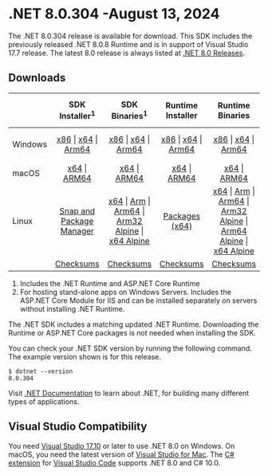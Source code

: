 # .NET 8.0.304 -August 13, 2024

The .NET 8.0.304 release is available for download. This SDK includes the previously released .NET 8.0.8 Runtime and is in support of Visual Studio 17.7 release. The latest 8.0 release is always listed at [.NET 8.0 Releases](../README.md).

## Downloads

|           | SDK Installer<sup>1</sup>                        | SDK Binaries<sup>1</sup>                 | Runtime Installer                                        | Runtime Binaries                                 | ASP.NET Core Runtime           |Windows Desktop Runtime          |
| --------- | :------------------------------------------:     | :----------------------:                 | :---------------------------:                            | :-------------------------:                      | :-----------------:            | :-----------------:            |
| Windows   | [x86][dotnet-sdk-win-x86.exe] \| [x64][dotnet-sdk-win-x64.exe] \| [Arm64][dotnet-sdk-win-arm64.exe] | [x86][dotnet-sdk-win-x86.zip] \| [x64][dotnet-sdk-win-x64.zip] \|  [Arm64][dotnet-sdk-win-arm64.zip] | [x86][dotnet-runtime-win-x86.exe] \| [x64][dotnet-runtime-win-x64.exe] \| [Arm64][dotnet-runtime-win-arm64.exe] | [x86][dotnet-runtime-win-x86.zip] \| [x64][dotnet-runtime-win-x64.zip] \| [Arm64][dotnet-runtime-win-arm64.zip] | [x86][aspnetcore-runtime-win-x86.exe] \| [x64][aspnetcore-runtime-win-x64.exe] \|<br/> [Hosting Bundle][dotnet-hosting-win.exe]<sup>2</sup> | [x86][windowsdesktop-runtime-win-x86.exe] \| [x64][windowsdesktop-runtime-win-x64.exe] \| [Arm64][windowsdesktop-runtime-win-arm64.exe] |
| macOS     | [x64][dotnet-sdk-osx-x64.pkg] \| [ARM64][dotnet-sdk-osx-arm64.pkg] | [x64][dotnet-sdk-osx-x64.tar.gz] \| [ARM64][dotnet-sdk-osx-arm64.tar.gz]  | [x64][dotnet-runtime-osx-x64.pkg] \| [ARM64][dotnet-runtime-osx-arm64.pkg] | [x64][dotnet-runtime-osx-x64.tar.gz] \| [ARM64][dotnet-runtime-osx-arm64.tar.gz]| [x64][aspnetcore-runtime-osx-x64.tar.gz] \| [ARM64][aspnetcore-runtime-osx-arm64.tar.gz] | - |<sup>1</sup>
| Linux     |  [Snap and Package Manager](../install-linux.md)  | [x64][dotnet-sdk-linux-x64.tar.gz] \| [Arm][dotnet-sdk-linux-arm.tar.gz]  \| [Arm64][dotnet-sdk-linux-arm64.tar.gz] \| [Arm32 Alpine][dotnet-sdk-linux-musl-arm.tar.gz]  \| [x64 Alpine][dotnet-sdk-linux-musl-x64.tar.gz] | [Packages (x64)][linux-packages] | [x64][dotnet-runtime-linux-x64.tar.gz] \| [Arm][dotnet-runtime-linux-arm.tar.gz] \| [Arm64][dotnet-runtime-linux-arm64.tar.gz] \| [Arm32 Alpine][dotnet-runtime-linux-musl-arm.tar.gz] \| [Arm64 Alpine][dotnet-runtime-linux-musl-arm64.tar.gz] \| [x64 Alpine][dotnet-runtime-linux-musl-x64.tar.gz]  | [x64][aspnetcore-runtime-linux-x64.tar.gz]<sup>1</sup>  \| [Arm][aspnetcore-runtime-linux-arm.tar.gz]<sup>1</sup> \| [Arm64][aspnetcore-runtime-linux-arm64.tar.gz]<sup>1</sup> \| [x64 Alpine][aspnetcore-runtime-linux-musl-x64.tar.gz] | - | <sup>1</sup> |
|  | [Checksums][checksums-sdk]                             | [Checksums][checksums-sdk]                                      | [Checksums][checksums-runtime]                             | [Checksums][checksums-runtime]  | [Checksums][checksums-runtime]  | [Checksums][checksums-runtime]

1. Includes the .NET Runtime and ASP.NET Core Runtime
2. For hosting stand-alone apps on Windows Servers. Includes the ASP.NET Core Module for IIS and can be installed separately on servers without installing .NET Runtime.

The .NET SDK includes a matching updated .NET Runtime. Downloading the Runtime or ASP.NET Core packages is not needed when installing the SDK.

You can check your .NET SDK version by running the following command. The example version shown is for this release.

```console
$ dotnet --version
8.0.304
```
Visit [.NET Documentation](https://learn.microsoft.com/dotnet/) to learn about .NET, for building many different types of applications.

## Visual Studio Compatibility

You need [Visual Studio 17.10](https://visualstudio.microsoft.com) or later to use .NET 8.0 on Windows. On macOS, you need the latest version of [Visual Studio for Mac](https://visualstudio.microsoft.com/vs/mac/). The [C# extension](https://code.visualstudio.com/docs/languages/dotnet) for [Visual Studio Code](https://code.visualstudio.com/) supports .NET 8.0 and C# 10.0.

[blob-runtime]: https://builds.dotnet.microsoft.com/dotnet/Runtime/
[blob-sdk]: https://builds.dotnet.microsoft.com/dotnet/Sdk/
[release-notes]: 8.0.304.md

[checksums-runtime]: https://builds.dotnet.microsoft.com/dotnet/checksums/8.0.8-sha.txt
[checksums-sdk]: https://builds.dotnet.microsoft.com/dotnet/checksums/8.0.8-sha.txt

[linux-install]: https://learn.microsoft.com/dotnet/core/install/linux
[dotnet-blog]:  https://devblogs.microsoft.com/dotnet/march-2024-updates/
[aspnet-blog]: https://devblogs.microsoft.com/dotnet/announcing-asp-net-core-in-net-8/
[maui-blog]: https://devblogs.microsoft.com/dotnet/update-on-dotnet-maui/

[linux-packages]: ../install-linux.md



[//]: # ( Runtime 8.0.8)
[dotnet-runtime-linux-arm.tar.gz]: https://download.visualstudio.microsoft.com/download/pr/5e427de4-981a-481e-9fec-fa77b02a7edb/0d156acae55ca1329b6b9a8de70f398f/dotnet-runtime-8.0.8-linux-arm.tar.gz
[dotnet-runtime-linux-arm64.tar.gz]: https://download.visualstudio.microsoft.com/download/pr/ac04b123-0542-4e80-9216-93f51a6814b3/d110733c152d34ab4eedb435ccfdab4d/dotnet-runtime-8.0.8-linux-arm64.tar.gz
[dotnet-runtime-linux-musl-arm.tar.gz]: https://download.visualstudio.microsoft.com/download/pr/2f4507aa-972d-429c-9129-cfe95c1279eb/60dd9afc3f4786a568b01119c2280c63/dotnet-runtime-8.0.8-linux-musl-arm.tar.gz
[dotnet-runtime-linux-musl-arm64.tar.gz]: https://download.visualstudio.microsoft.com/download/pr/8d78f160-0833-4db5-bd62-947f8bc2d571/25638f47211018a7bd8fd9d314763196/dotnet-runtime-8.0.8-linux-musl-arm64.tar.gz
[dotnet-runtime-linux-musl-x64.tar.gz]: https://download.visualstudio.microsoft.com/download/pr/d9c4e4e4-bb2d-4f1a-9ded-bff5e354bd5a/0c6dbc5f68bea36a65fdf80e6aa4d55f/dotnet-runtime-8.0.8-linux-musl-x64.tar.gz
[dotnet-runtime-linux-x64.tar.gz]: https://download.visualstudio.microsoft.com/download/pr/68c87f8a-862c-4870-a792-9c89b3c8aa2d/2319ebfb46d3a903341966586e8b0898/dotnet-runtime-8.0.8-linux-x64.tar.gz
[dotnet-runtime-osx-arm64.pkg]: https://download.visualstudio.microsoft.com/download/pr/454e6d99-5836-4c51-947e-b75220eebd09/fcbaecbeaa1f95a8ac80aae62e8718b0/dotnet-runtime-8.0.8-osx-arm64.pkg
[dotnet-runtime-osx-arm64.tar.gz]: https://download.visualstudio.microsoft.com/download/pr/e9ded115-7a30-4952-bb72-ff101583f20b/5a7628261b98d095d2c97ec3fe5267be/dotnet-runtime-8.0.8-osx-arm64.tar.gz
[dotnet-runtime-osx-x64.pkg]: https://download.visualstudio.microsoft.com/download/pr/13a441ce-6908-4f4d-9615-0fcb80e2b41d/b9309626d2013d4e21bd6b0fe405e5f6/dotnet-runtime-8.0.8-osx-x64.pkg
[dotnet-runtime-osx-x64.tar.gz]: https://download.visualstudio.microsoft.com/download/pr/0159972b-a4d6-4683-b32a-9da824d5689e/ffb0784119abf49015be375b5a016413/dotnet-runtime-8.0.8-osx-x64.tar.gz
[dotnet-runtime-win-arm64.exe]: https://download.visualstudio.microsoft.com/download/pr/b0574522-b0b6-4075-b7e4-3c3d6f1c83d4/43d3e0e551de10faf0ddd1664e2ab4be/dotnet-runtime-8.0.8-win-arm64.exe
[dotnet-runtime-win-arm64.zip]: https://download.visualstudio.microsoft.com/download/pr/3c1da0a1-c405-48d0-99d7-273dab3b0083/240aa566253cbd5f86be31a55c1a0f30/dotnet-runtime-8.0.8-win-arm64.zip
[dotnet-runtime-win-x64.exe]: https://download.visualstudio.microsoft.com/download/pr/cc913baa-9bce-482e-bdfc-56c4b6fafd10/e3f24f2ab2fc02b395c1b67f5193b8d1/dotnet-runtime-8.0.8-win-x64.exe
[dotnet-runtime-win-x64.zip]: https://download.visualstudio.microsoft.com/download/pr/d9d43c59-b9f4-47b7-a520-da3a7fa255dc/95b26e342a1ecfa29c527faebdc272e4/dotnet-runtime-8.0.8-win-x64.zip
[dotnet-runtime-win-x86.exe]: https://download.visualstudio.microsoft.com/download/pr/c2083daf-6d33-404f-a7d6-dd3bb012a945/e241d0aff000f63ef8a49c3c7da08087/dotnet-runtime-8.0.8-win-x86.exe
[dotnet-runtime-win-x86.zip]: https://download.visualstudio.microsoft.com/download/pr/e9b87eb9-a673-4b3e-bf22-95ade61bedeb/d9d83b7c82a86c3e35da7454f71bfb58/dotnet-runtime-8.0.8-win-x86.zip

[//]: # ( WindowsDesktop 8.0.8)
[windowsdesktop-runtime-win-arm64.exe]: https://download.visualstudio.microsoft.com/download/pr/2603d3c8-f891-4121-b84c-54b4c566929d/5f534746507ee61be351289e23680ed7/windowsdesktop-runtime-8.0.8-win-arm64.exe
[windowsdesktop-runtime-win-arm64.zip]: https://download.visualstudio.microsoft.com/download/pr/eeb4582f-f809-4d44-aecf-24f73e03e9a0/729e189727ba9abdcfb695dc163d8336/windowsdesktop-runtime-8.0.8-win-arm64.zip
[windowsdesktop-runtime-win-x64.exe]: https://download.visualstudio.microsoft.com/download/pr/907765b0-2bf8-494e-93aa-5ef9553c5d68/a9308dc010617e6716c0e6abd53b05ce/windowsdesktop-runtime-8.0.8-win-x64.exe
[windowsdesktop-runtime-win-x64.zip]: https://download.visualstudio.microsoft.com/download/pr/65b56aa4-0132-412e-86c0-8bf8decb0d6d/c9df1ca4ab97a2526af9d8388fbce537/windowsdesktop-runtime-8.0.8-win-x64.zip
[windowsdesktop-runtime-win-x86.exe]: https://download.visualstudio.microsoft.com/download/pr/bd1c2e28-44dd-47bb-a55c-aedd1f3e8cc4/0a15fac821e64cf7b8ec6d99e54e0997/windowsdesktop-runtime-8.0.8-win-x86.exe
[windowsdesktop-runtime-win-x86.zip]: https://download.visualstudio.microsoft.com/download/pr/a24ff6c3-0466-4205-a8f6-4ace56b05b04/dd3c9d2b9dc4d8c6d4c73cf49d826bda/windowsdesktop-runtime-8.0.8-win-x86.zip

[//]: # ( ASP 8.0.8)
[aspnetcore-runtime-linux-arm.tar.gz]: https://download.visualstudio.microsoft.com/download/pr/26f16795-9928-4ddd-96f4-666e6e256715/bf797e4f997c965aeb0183b467fcf71a/aspnetcore-runtime-8.0.8-linux-arm.tar.gz
[aspnetcore-runtime-linux-arm64.tar.gz]: https://download.visualstudio.microsoft.com/download/pr/f6fcf2c9-39ad-49c7-80b5-92306309e796/3cac9217f55528cb60c95702ba92d78b/aspnetcore-runtime-8.0.8-linux-arm64.tar.gz
[aspnetcore-runtime-linux-musl-arm.tar.gz]: https://download.visualstudio.microsoft.com/download/pr/9255e487-cdf2-4690-9840-74712503e37d/40be3d122db1d1ffa53a9843321c3979/aspnetcore-runtime-8.0.8-linux-musl-arm.tar.gz
[aspnetcore-runtime-linux-musl-arm64.tar.gz]: https://download.visualstudio.microsoft.com/download/pr/95f358cf-86b5-4789-8ee8-063067081c8b/e50e603b2453d7dc65eeb26dd4cfb398/aspnetcore-runtime-8.0.8-linux-musl-arm64.tar.gz
[aspnetcore-runtime-linux-musl-x64.tar.gz]: https://download.visualstudio.microsoft.com/download/pr/7d2ac05d-2bef-4069-9513-bb2ef7fab48d/4f3d2d3fec003a65513dc1f70c126ab7/aspnetcore-runtime-8.0.8-linux-musl-x64.tar.gz
[aspnetcore-runtime-linux-x64.tar.gz]: https://download.visualstudio.microsoft.com/download/pr/648de803-0b0c-46bc-9601-42a94dae0b41/241fd17cee8d473a78675e30681979bb/aspnetcore-runtime-8.0.8-linux-x64.tar.gz
[aspnetcore-runtime-osx-arm64.tar.gz]: https://download.visualstudio.microsoft.com/download/pr/a7080974-fac8-446c-ba20-313f6f323fbe/f907c126c9bcd394939a7cdf86b85f4b/aspnetcore-runtime-8.0.8-osx-arm64.tar.gz
[aspnetcore-runtime-osx-x64.tar.gz]: https://download.visualstudio.microsoft.com/download/pr/465bdf6e-407d-4512-a222-32dafb225ad8/c22004de330d10a06141dee0f42b5d12/aspnetcore-runtime-8.0.8-osx-x64.tar.gz
[aspnetcore-runtime-win-arm64.exe]: https://download.visualstudio.microsoft.com/download/pr/21fe7f94-d40e-4890-9b53-91c9982388f8/7b3bb07fcb21549de69ad6848e66a2f9/aspnetcore-runtime-8.0.8-win-arm64.exe
[aspnetcore-runtime-win-arm64.zip]: https://download.visualstudio.microsoft.com/download/pr/f3202aa8-e732-4807-90eb-b0cccae3e21c/6b53dccfe94032a084d279d6df48ebac/aspnetcore-runtime-8.0.8-win-arm64.zip
[aspnetcore-runtime-win-x64.exe]: https://download.visualstudio.microsoft.com/download/pr/b336ee1f-b26c-4a03-958e-1e8a0b3cbf3e/afdfe9f8130098cb759ea933c66806bb/aspnetcore-runtime-8.0.8-win-x64.exe
[aspnetcore-runtime-win-x64.zip]: https://download.visualstudio.microsoft.com/download/pr/020128a3-35b6-4f0c-b007-daf912a939a7/d9970e40d5f5b743bc7b041bfc75d318/aspnetcore-runtime-8.0.8-win-x64.zip
[aspnetcore-runtime-win-x86.exe]: https://download.visualstudio.microsoft.com/download/pr/bc6a4cfd-be25-4dc0-90e9-2000f740a66b/6c5e6422aec7a09a8cebc1dbe8e37971/aspnetcore-runtime-8.0.8-win-x86.exe
[aspnetcore-runtime-win-x86.zip]: https://download.visualstudio.microsoft.com/download/pr/43d7268b-e704-4a36-9c1b-d3091f482471/d6ac5259b0d751532a03a0f943c672dc/aspnetcore-runtime-8.0.8-win-x86.zip
[aspnetcore-runtime-composite-linux-arm.tar.gz]: https://download.visualstudio.microsoft.com/download/pr/979c1823-ee43-4fbf-b9e0-f17411627b00/8e3b9cb3b2f6e1e3b03e38be20b37f07/aspnetcore-runtime-composite-8.0.8-linux-arm.tar.gz
[aspnetcore-runtime-composite-linux-arm64.tar.gz]: https://download.visualstudio.microsoft.com/download/pr/5d24db42-a622-40ec-9f92-32fa9b319446/220f5807d7a803e9afe88c360460b803/aspnetcore-runtime-composite-8.0.8-linux-arm64.tar.gz
[aspnetcore-runtime-composite-linux-musl-arm.tar.gz]: https://download.visualstudio.microsoft.com/download/pr/9850633c-fb83-42c4-8a73-e6e3a1c59993/d94ed365a5855270c7555a757753efc2/aspnetcore-runtime-composite-8.0.8-linux-musl-arm.tar.gz
[aspnetcore-runtime-composite-linux-musl-arm64.tar.gz]: https://download.visualstudio.microsoft.com/download/pr/8ca98cac-c013-4e69-bdac-d8f7662e3c13/af7705d765641174b760af47701e502a/aspnetcore-runtime-composite-8.0.8-linux-musl-arm64.tar.gz
[aspnetcore-runtime-composite-linux-musl-x64.tar.gz]: https://download.visualstudio.microsoft.com/download/pr/2a6e31eb-47e6-4d2a-b771-a6bd91cbada0/53b59a92b7e2db9aea8cc492edfe9e84/aspnetcore-runtime-composite-8.0.8-linux-musl-x64.tar.gz
[aspnetcore-runtime-composite-linux-x64.tar.gz]: https://download.visualstudio.microsoft.com/download/pr/22051276-9045-4a93-b8b5-57d89e8ab627/0d579b69f59a222d05fa7ee4e65d8d8a/aspnetcore-runtime-composite-8.0.8-linux-x64.tar.gz
[dotnet-hosting-win.exe]: https://download.visualstudio.microsoft.com/download/pr/ef1366bd-3111-468b-93da-17e6ccb057e1/1fac364775c1accb09b9ac5314179004/dotnet-hosting-8.0.8-win.exe

[//]: # ( SDK 8.0.304)
[dotnet-sdk-linux-arm.tar.gz]: https://download.visualstudio.microsoft.com/download/pr/c73041ed-e684-4dc9-981a-2db502409dd7/0e24c20b4b1d0a728e20982de0b8790f/dotnet-sdk-8.0.304-linux-arm.tar.gz
[dotnet-sdk-linux-arm64.tar.gz]: https://download.visualstudio.microsoft.com/download/pr/be9572a5-bcd5-46a0-b10d-0d00229ad57c/b80d3adb25c20fec467bd33f29f9a1be/dotnet-sdk-8.0.304-linux-arm64.tar.gz
[dotnet-sdk-linux-musl-arm.tar.gz]: https://download.visualstudio.microsoft.com/download/pr/21dcf586-94e5-44f2-8407-bd409d73f59a/ec99c395aae24f38dd5cf91c8dc06fd3/dotnet-sdk-8.0.304-linux-musl-arm.tar.gz
[dotnet-sdk-linux-musl-arm64.tar.gz]: https://download.visualstudio.microsoft.com/download/pr/8083f186-347d-43ff-ac05-575f63a1c692/dfbfb3ee9943b880472ccb8e5517a881/dotnet-sdk-8.0.304-linux-musl-arm64.tar.gz
[dotnet-sdk-linux-musl-x64.tar.gz]: https://download.visualstudio.microsoft.com/download/pr/5cf9b56c-0da6-4229-9e30-44547aba8be6/20d2e5353050b04d3272aa5c4a1b689c/dotnet-sdk-8.0.304-linux-musl-x64.tar.gz
[dotnet-sdk-linux-x64.tar.gz]: https://download.visualstudio.microsoft.com/download/pr/52cedf32-8a92-4966-b184-18404ea1c5a4/cc399fff1b152b822776514ad247df50/dotnet-sdk-8.0.304-linux-x64.tar.gz
[dotnet-sdk-osx-arm64.pkg]: https://download.visualstudio.microsoft.com/download/pr/057be84a-7404-4c14-960c-2d1e8184f308/5565f0821ac7a70da5983bbe711d859d/dotnet-sdk-8.0.304-osx-arm64.pkg
[dotnet-sdk-osx-arm64.tar.gz]: https://download.visualstudio.microsoft.com/download/pr/5ba638c9-0721-42c5-8bf8-9706c0f9c033/f8dbde51758bd9e734a9c932b60e12bc/dotnet-sdk-8.0.304-osx-arm64.tar.gz
[dotnet-sdk-osx-x64.pkg]: https://download.visualstudio.microsoft.com/download/pr/50c51c87-f2f7-4f24-8c51-e0ba6d776d82/8d6e2ec35f9bdf4eda32e12127e2afa9/dotnet-sdk-8.0.304-osx-x64.pkg
[dotnet-sdk-osx-x64.tar.gz]: https://download.visualstudio.microsoft.com/download/pr/8b5c27ce-6c82-4a06-8960-15ebd5434595/508572144872e190e7f00ba6583011d4/dotnet-sdk-8.0.304-osx-x64.tar.gz
[dotnet-sdk-win-arm64.exe]: https://download.visualstudio.microsoft.com/download/pr/d872774c-eec6-4dfe-afba-d817ac5353e0/f6fbbbc8fbd4fe56614cb5f5d63dd601/dotnet-sdk-8.0.304-win-arm64.exe
[dotnet-sdk-win-arm64.zip]: https://download.visualstudio.microsoft.com/download/pr/0949a9e4-474d-4284-bb1c-484d2f491f33/9dbb4df9af15c020589cade8ef001bd6/dotnet-sdk-8.0.304-win-arm64.zip
[dotnet-sdk-win-x64.exe]: https://download.visualstudio.microsoft.com/download/pr/2d0373a6-cd0f-468c-ad58-7aa8d39486f7/bc6dd4c6ab074dcf1550b573708b03e0/dotnet-sdk-8.0.304-win-x64.exe
[dotnet-sdk-win-x64.zip]: https://download.visualstudio.microsoft.com/download/pr/58147e38-33df-4d74-b402-af113cf8eba2/4b290b246f093aa17ca65afe91757b6e/dotnet-sdk-8.0.304-win-x64.zip
[dotnet-sdk-win-x86.exe]: https://download.visualstudio.microsoft.com/download/pr/835e3f90-77fc-43a6-9e30-edfbbbed9181/34ff227d9611496c86f427fc2023e410/dotnet-sdk-8.0.304-win-x86.exe
[dotnet-sdk-win-x86.zip]: https://download.visualstudio.microsoft.com/download/pr/ef70b261-a0d9-4b99-8ee2-f6ba83571579/d9dc41d344cb8d8df3dbc2d71804c9ee/dotnet-sdk-8.0.304-win-x86.zip
